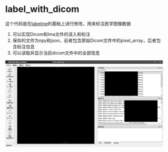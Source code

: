# label_with_dicom

这个代码是在[labelme](https://github.com/wkentaro/labelme)的基础上进行修改，用来标注医学图像数据

1. 可以实现Dicom和Ima文件的读入和标注
2. 保存的文件为npy和json，前者包含原始Dicom文件中的pixel_array，后者包含标注信息
3. 可以读取并显示当前dicom文件中的全部信息

![demo](./imgs/demo.png)
